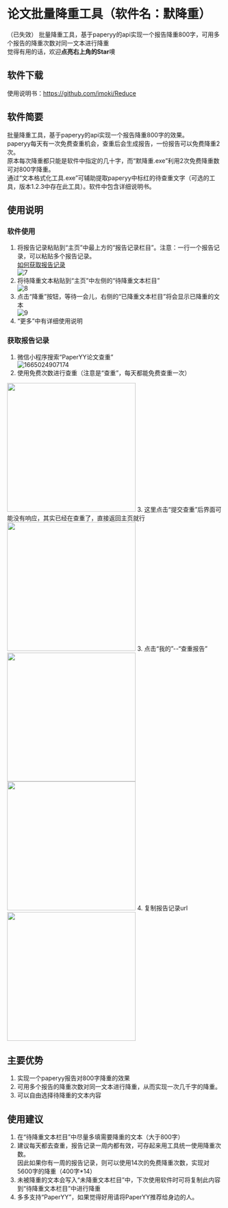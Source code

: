 # 论文批量降重工具（软件名：默降重）
（已失效）
批量降重工具，基于paperyy的api实现一个报告降重800字，可用多个报告的降重次数对同一文本进行降重  
觉得有用的话，欢迎**点亮右上角的Star**噢  

## 软件下载  
使用说明书：https://github.com/imoki/Reduce  

## 软件简要
  批量降重工具，基于paperyy的api实现一个报告降重800字的效果。  
paperyy每天有一次免费查重机会，查重后会生成报告，一份报告可以免费降重2次。  
原本每次降重都只能是软件中指定的几十字，而“默降重.exe”利用2次免费降重数可对800字降重。  
通过“文本格式化工具.exe”可辅助提取paperyy中标红的待查重文字（可选的工具，版本1.2.3中存在此工具）。软件中包含详细说明书。

## 使用说明
### 软件使用
1. 将报告记录粘贴到“主页”中最上方的“报告记录栏目”。注意：一行一个报告记录，可以粘贴多个报告记录。  
[如何获取报告记录](#获取报告记录)  
![7](https://user-images.githubusercontent.com/78804251/210209147-42ee8538-e57f-4be4-8b67-6f12f2f67023.png)  
2. 将待降重文本粘贴到“主页”中左侧的“待降重文本栏目”  
![8](https://user-images.githubusercontent.com/78804251/210209162-54f52be5-1d7d-4895-8234-1fe70cb891dc.png)  
3. 点击“降重”按钮，等待一会儿，右侧的“已降重文本栏目”将会显示已降重的文本  
![9](https://user-images.githubusercontent.com/78804251/210209169-404f35a1-5017-4069-a757-67a3a8877f4c.png)
4. “更多”中有详细使用说明

### 获取报告记录
1. 微信小程序搜索“PaperYY论文查重”  
![1665024907174](https://user-images.githubusercontent.com/78804251/194203963-ad2cdd3b-f075-4540-aa2b-0093d970546d.jpg)  
2. 使用免费次数进行查重（注意是“查重”，每天都能免费查重一次）
<img src="https://user-images.githubusercontent.com/78804251/194204147-29f642e7-930f-44d7-9337-acfd02893510.png" width="300px" style="align: center;">  
3. 这里点击“提交查重”后界面可能没有响应，其实已经在查重了，直接返回主页就行
<img src="https://user-images.githubusercontent.com/78804251/194207719-56092bba-cc77-471d-8841-96ae44221982.png" width="300px" style="align: center;"> 
3. 点击“我的”--“查重报告”  
<img src="https://user-images.githubusercontent.com/78804251/194204250-8423af01-139c-4d7b-9138-8cf5de486580.png" width="300px" style="align: center;"> 
<img src="https://user-images.githubusercontent.com/78804251/194207922-a49bc103-ddeb-4d92-a33a-bb32777c06ae.png" width="300px" style="align: center;"> 
4. 复制报告记录url  
<img src="https://user-images.githubusercontent.com/78804251/194209685-59b65053-2813-43bd-9ed7-7e98be76019f.png" width="300px" style="align: center;"> 

## 主要优势
1. 实现一个paperyy报告对800字降重的效果  
2. 可用多个报告的降重次数对同一文本进行降重，从而实现一次几千字的降重。  
3. 可以自由选择待降重的文本内容  

## 使用建议
1. 在“待降重文本栏目”中尽量多填需要降重的文本（大于800字）  
2. 建议每天都去查重，报告记录一周内都有效，可存起来用工具统一使用降重次数。  
  因此如果你有一周的报告记录，则可以使用14次的免费降重次数，实现对5600字的降重（400字*14）  
3. 未被降重的文本会写入“未降重文本栏目”中，下次使用软件时可将复制此内容到“待降重文本栏目”中进行降重  
4. 多多支持“PaperYY”，如果觉得好用请将PaperYY推荐给身边的人。 
